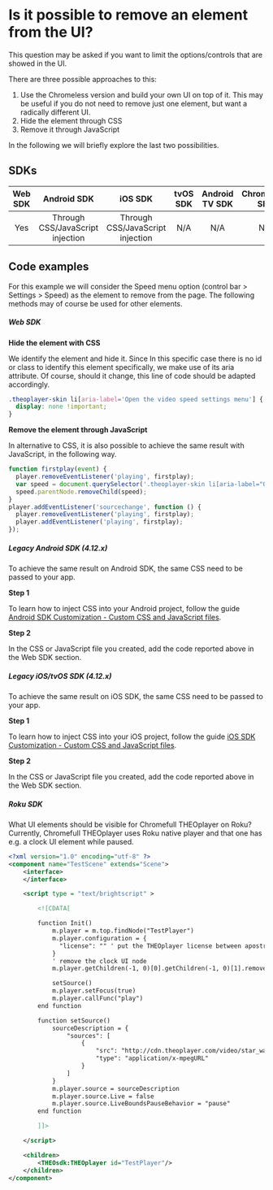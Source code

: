 # Is it possible to remove an element from the UI?

This question may be asked if you want to limit the options/controls that are showed in the UI.

There are three possible approaches to this:

1. Use the Chromeless version and build your own UI on top of it. This may be useful if you do not need to remove just one element, but want a radically different UI.
2. Hide the element through CSS
3. Remove it through JavaScript

In the following we will briefly explore the last two possibilities.

## SDKs

| Web SDK |           Android SDK            |             iOS SDK              | tvOS SDK | Android TV SDK | Chromecast SDK |
| :-----: | :------------------------------: | :------------------------------: | :------: | :------------: | :------------: |
|   Yes   | Through CSS/JavaScript injection | Through CSS/JavaScript injection |   N/A    |      N/A       |      N/A       |

## Code examples

For this example we will consider the Speed menu option (control bar > Settings > Speed) as the element to remove from the page. The following methods may of course be used for other elements.

##### Web SDK

**Hide the element with CSS**

We identify the element and hide it. Since In this specific case there is no id or class to identify this element specifically, we make use of its aria attribute. Of course, should it change, this line of code should be adapted accordingly.

```css
.theoplayer-skin li[aria-label='Open the video speed settings menu'] {
  display: none !important;
}
```

**Remove the element through JavaScript**

In alternative to CSS, it is also possible to achieve the same result with JavaScript, in the following way.

```js
function firstplay(event) {
  player.removeEventListener('playing', firstplay);
  var speed = document.querySelector('.theoplayer-skin li[aria-label="Open the video speed settings menu"]');
  speed.parentNode.removeChild(speed);
}
player.addEventListener('sourcechange', function () {
  player.removeEventListener('playing', firstplay);
  player.addEventListener('playing', firstplay);
});
```

##### Legacy Android SDK (4.12.x)

To achieve the same result on Android SDK, the same CSS need to be passed to your app.

**Step 1**

To learn how to inject CSS into your Android project, follow the guide [Android SDK Customization - Custom CSS and JavaScript files](../../../theoplayer_versioned_docs/version-v4/faq/01-how-to-add-css-or-javascript-files-to-android-ios.md).

**Step 2**

In the CSS or JavaScript file you created, add the code reported above in the Web SDK section.

##### Legacy iOS/tvOS SDK (4.12.x)

To achieve the same result on iOS SDK, the same CSS need to be passed to your app.

**Step 1**

To learn how to inject CSS into your iOS project, follow the guide [iOS SDK Customization - Custom CSS and JavaScript files](../../../theoplayer_versioned_docs/version-v4/faq/01-how-to-add-css-or-javascript-files-to-android-ios.md).

**Step 2**

In the CSS or JavaScript file you created, add the code reported above in the Web SDK section.

##### Roku SDK

What UI elements should be visible for Chromefull THEOplayer on Roku? Currently, Chromefull THEOplayer uses Roku native player and that one has e.g. a clock UI element while paused.

```xml
<?xml version="1.0" encoding="utf-8" ?>
<component name="TestScene" extends="Scene">
    <interface>
    </interface>

    <script type = "text/brightscript" >

        <![CDATA[

        function Init()
            m.player = m.top.findNode("TestPlayer")
            m.player.configuration = {
              "license": "" ' put the THEOplayer license between apostrophes
            }
            ' remove the clock UI node
            m.player.getChildren(-1, 0)[0].getChildren(-1, 0)[1].removeChildIndex(11)

            setSource()
            m.player.setFocus(true)
            m.player.callFunc("play")
        end function

        function setSource()
            sourceDescription = {
                "sources": [
                    {
                        "src": "http://cdn.theoplayer.com/video/star_wars_episode_vii-the_force_awakens_official_comic-con_2015_reel_(2015)/index.m3u8",
                        "type": "application/x-mpegURL"
                    }
                ]
            }
            m.player.source = sourceDescription
            m.player.source.Live = false
            m.player.source.LiveBoundsPauseBehavior = "pause"
        end function

        ]]>

    </script>

    <children>
	    <THEOsdk:THEOplayer id="TestPlayer"/>
    </children>
</component>
```
